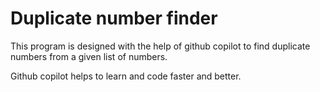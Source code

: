 # Duplicate number finder

This program is designed with the help of github copilot to find duplicate numbers from a given list of numbers.

Github copilot helps to learn and code faster and better.